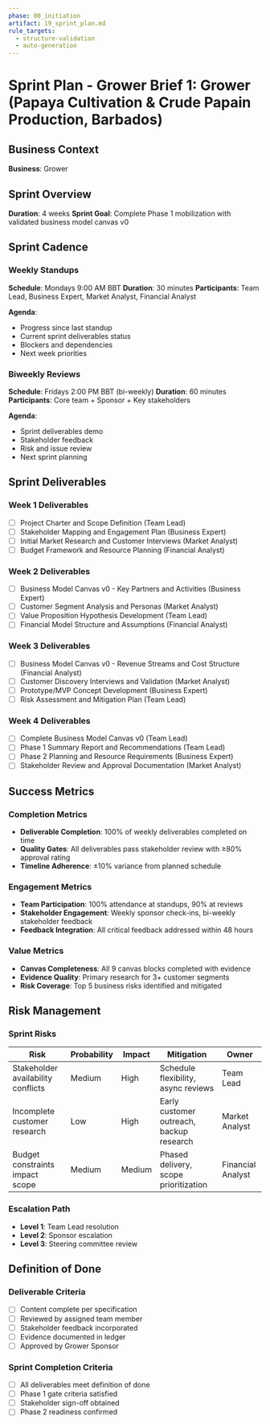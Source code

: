 ```yaml
---
phase: 00_initiation
artifact: 19_sprint_plan.md
rule_targets:
  - structure-validation
  - auto-generation
---
```

# Sprint Plan - Grower Brief 1: Grower (Papaya Cultivation & Crude Papain Production, Barbados)


## Business Context
**Business**: Grower

## Sprint Overview
**Duration**: 4 weeks
**Sprint Goal**: Complete Phase 1 mobilization with validated business model canvas v0

## Sprint Cadence

### Weekly Standups
**Schedule**: Mondays 9:00 AM BBT
**Duration**: 30 minutes
**Participants**: Team Lead, Business Expert, Market Analyst, Financial Analyst

**Agenda**:
- Progress since last standup
- Current sprint deliverables status
- Blockers and dependencies
- Next week priorities

### Biweekly Reviews
**Schedule**: Fridays 2:00 PM BBT (bi-weekly)
**Duration**: 60 minutes
**Participants**: Core team + Sponsor + Key stakeholders

**Agenda**:
- Sprint deliverables demo
- Stakeholder feedback
- Risk and issue review
- Next sprint planning

## Sprint Deliverables

### Week 1 Deliverables
- [ ] Project Charter and Scope Definition (Team Lead)
- [ ] Stakeholder Mapping and Engagement Plan (Business Expert)
- [ ] Initial Market Research and Customer Interviews (Market Analyst)
- [ ] Budget Framework and Resource Planning (Financial Analyst)

### Week 2 Deliverables
- [ ] Business Model Canvas v0 - Key Partners and Activities (Business Expert)
- [ ] Customer Segment Analysis and Personas (Market Analyst)
- [ ] Value Proposition Hypothesis Development (Team Lead)
- [ ] Financial Model Structure and Assumptions (Financial Analyst)

### Week 3 Deliverables
- [ ] Business Model Canvas v0 - Revenue Streams and Cost Structure (Financial Analyst)
- [ ] Customer Discovery Interviews and Validation (Market Analyst)
- [ ] Prototype/MVP Concept Development (Business Expert)
- [ ] Risk Assessment and Mitigation Plan (Team Lead)

### Week 4 Deliverables
- [ ] Complete Business Model Canvas v0 (Team Lead)
- [ ] Phase 1 Summary Report and Recommendations (Team Lead)
- [ ] Phase 2 Planning and Resource Requirements (Business Expert)
- [ ] Stakeholder Review and Approval Documentation (Market Analyst)

## Success Metrics

### Completion Metrics
- **Deliverable Completion**: 100% of weekly deliverables completed on time
- **Quality Gates**: All deliverables pass stakeholder review with ≥80% approval rating
- **Timeline Adherence**: ±10% variance from planned schedule

### Engagement Metrics
- **Team Participation**: 100% attendance at standups, 90% at reviews
- **Stakeholder Engagement**: Weekly sponsor check-ins, bi-weekly stakeholder feedback
- **Feedback Integration**: All critical feedback addressed within 48 hours

### Value Metrics
- **Canvas Completeness**: All 9 canvas blocks completed with evidence
- **Evidence Quality**: Primary research for 3+ customer segments
- **Risk Coverage**: Top 5 business risks identified and mitigated

## Risk Management

### Sprint Risks
| Risk | Probability | Impact | Mitigation | Owner |
|------|-------------|--------|------------|-------|
| Stakeholder availability conflicts | Medium | High | Schedule flexibility, async reviews | Team Lead |
| Incomplete customer research | Low | High | Early customer outreach, backup research | Market Analyst |
| Budget constraints impact scope | Medium | Medium | Phased delivery, scope prioritization | Financial Analyst |

### Escalation Path
- **Level 1**: Team Lead resolution
- **Level 2**: Sponsor escalation
- **Level 3**: Steering committee review

## Definition of Done

### Deliverable Criteria
- [ ] Content complete per specification
- [ ] Reviewed by assigned team member
- [ ] Stakeholder feedback incorporated
- [ ] Evidence documented in ledger
- [ ] Approved by Grower Sponsor

### Sprint Completion Criteria
- [ ] All deliverables meet definition of done
- [ ] Phase 1 gate criteria satisfied
- [ ] Stakeholder sign-off obtained
- [ ] Phase 2 readiness confirmed
